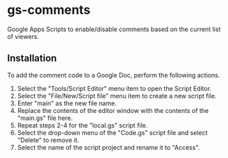 # gs-comments
Google Apps Scripts to enable/disable comments based on the current list of viewers.

## Installation
To add the comment code to a Google Doc, perform the following actions.

1. Select the "Tools/Script Editor" menu item to open the Script Editor.
2. Select the "File/New/Script file" menu item to create a new script file.
3. Enter "main" as the new file name.
4. Replace the contents of the editor window with the contents of the "main.gs" file here.
5. Repeat steps 2-4 for the "local.gs" script file.
6. Select the drop-down menu of the "Code.gs" script file and select "Delete" to remove it.
7. Select the name of the script project and rename it to "Access".
